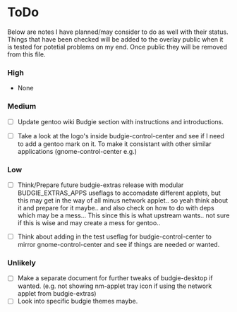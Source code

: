 # ToDo

Below are notes I have planned/may consider to do as well with their status. Things that have been checked will be added to the overlay public when it is tested for potetial problems on my end. Once public they will  be removed from this file.


### High

- None


### Medium

- [ ] Update gentoo wiki Budgie section with instructions and introductions.
- [ ] Take a look at the logo's inside budgie-control-center and see if I need to add a gentoo mark on it. To make it consistant with other similar applications (gnome-control-center e.g.)


### Low

- [ ] Think/Prepare future budgie-extras release with modular BUDGIE_EXTRAS_APPS useflags to accomadate different applets, but this may get in the way of all minus network applet.. so yeah think about it and prepare for it maybe.. and also check on how to do with deps which may be a mess... This since this is what upstream wants.. not sure if this is wise and may create a mess for gentoo..
- [ ] Think about adding in the test useflag for budgie-control-center to mirror gnome-control-center and see if things are needed or wanted.


### Unlikely

- [ ] Make a separate document for further tweaks of budgie-desktop if wanted. (e.g. not showing nm-applet tray icon if using the network applet from budgie-extras)
- [ ] Look into specific budgie themes maybe.
